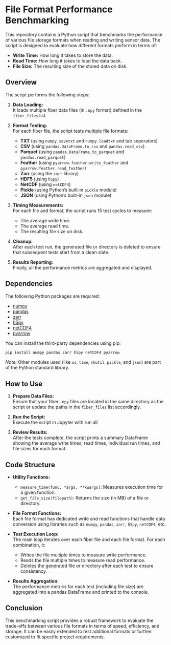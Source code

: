 # File Format Performance Benchmarking

This repository contains a Python script that benchmarks the performance of various file storage formats when reading and writing sensor data. The script is designed to evaluate how different formats perform in terms of:

- **Write Time:** How long it takes to store the data.
- **Read Time:** How long it takes to load the data back.
- **File Size:** The resulting size of the stored data on disk.

## Overview

The script performs the following steps:

1. **Data Loading:**  
   It loads multiple fiber data files (in `.npy` format) defined in the `fiber_files` list.

2. **Format Testing:**  
   For each fiber file, the script tests multiple file formats:
   - **TXT** (using `numpy.savetxt` and `numpy.loadtxt` and tab seperators)
   - **CSV** (using `pandas.DataFrame.to_csv` and `pandas.read_csv`)
   - **Parquet** (using `pandas.DataFrame.to_parquet` and `pandas.read_parquet`)
   - **Feather** (using `pyarrow.feather.write_feather` and `pyarrow.feather.read_feather`)
   - **Zarr** (using the `zarr` library)
   - **HDF5** (using `h5py`)
   - **NetCDF** (using `netCDF4`)
   - **Pickle** (using Python’s built-in `pickle` module)
   - **JSON** (using Python’s built-in `json` module)

3. **Timing Measurements:**  
   For each file and format, the script runs 15 test cycles to measure:
   - The average write time.
   - The average read time.
   - The resulting file size on disk.

4. **Cleanup:**  
   After each test run, the generated file or directory is deleted to ensure that subsequent tests start from a clean slate.

5. **Results Reporting:**  
   Finally, all the performance metrics are aggregated and displayed.

## Dependencies

The following Python packages are required:

- [numpy](https://numpy.org/)
- [pandas](https://pandas.pydata.org/)
- [zarr](https://zarr.readthedocs.io/)
- [h5py](https://www.h5py.org/)
- [netCDF4](https://unidata.github.io/netcdf4-python/)
- [pyarrow](https://arrow.apache.org/)

You can install the third-party dependencies using pip:

```bash
pip install numpy pandas zarr h5py netCDF4 pyarrow
```

*Note:* Other modules used (like `os`, `time`, `shutil`, `pickle`, and `json`) are part of the Python standard library.

## How to Use

1. **Prepare Data Files:**  
   Ensure that your fiber `.npy` files are located in the same directory as the script or update the paths in the `fiber_files` list accordingly.

2. **Run the Script:**  
   Execute the script in Jupyter with run all

3. **Review Results:**  
   After the tests complete, the script prints a summary DataFrame showing the average write times, read times, individual run times, and file sizes for each format.

## Code Structure

- **Utility Functions:**
  - `measure_time(func, *args, **kwargs)`: Measures execution time for a given function.
  - `get_file_size(filepath)`: Returns the size (in MB) of a file or directory.

- **File Format Functions:**  
  Each file format has dedicated write and read functions that handle data conversion using libraries such as `numpy`, `pandas`, `zarr`, `h5py`, `netCDF4`, etc.

- **Test Execution Loop:**  
  The main loop iterates over each fiber file and each file format. For each combination, it:
  - Writes the file multiple times to measure write performance.
  - Reads the file multiple times to measure read performance.
  - Deletes the generated file or directory after each test to ensure consistency.

- **Results Aggregation:**  
  The performance metrics for each test (including file size) are aggregated into a pandas DataFrame and printed to the console.


## Conclusion

This benchmarking script provides a robust framework to evaluate the trade-offs between various file formats in terms of speed, efficiency, and storage. It can be easily extended to test additional formats or further customized to fit specific project requirements.
